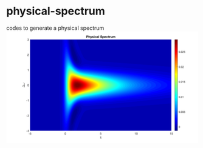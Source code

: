 # physical-spectrum
codes to generate a physical spectrum 
![sp](https://github.com/issahi62/physical-spectrum/blob/master/p_image.png)
